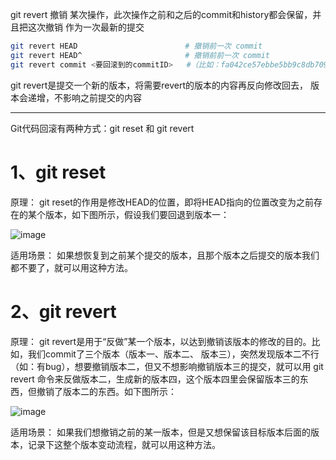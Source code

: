 git revert 撤销 某次操作，此次操作之前和之后的commit和history都会保留，并且把这次撤销
作为一次最新的提交

```sh
git revert HEAD                        # 撤销前一次 commit
git revert HEAD^                       # 撤销前前一次 commit
git revert commit <要回滚到的commitID>   #（比如：fa042ce57ebbe5bb9c8db709f719cec2c58ee7ff）撤销指定的版本，撤销也会作为一次提交进行保存。
```

git revert是提交一个新的版本，将需要revert的版本的内容再反向修改回去，
版本会递增，不影响之前提交的内容



-----

Git代码回滚有两种方式：git reset 和 git revert

# 1、git reset

原理： git reset的作用是修改HEAD的位置，即将HEAD指向的位置改变为之前存在的某个版本，如下图所示，假设我们要回退到版本一：

![image](https://user-images.githubusercontent.com/74364990/142867063-780c0e28-188b-4755-8ee0-84e4a39b1148.png)

适用场景： 如果想恢复到之前某个提交的版本，且那个版本之后提交的版本我们都不要了，就可以用这种方法。

# 2、git revert

原理： git revert是用于“反做”某一个版本，以达到撤销该版本的修改的目的。比如，我们commit了三个版本（版本一、版本二、 版本三），突然发现版本二不行（如：有bug），想要撤销版本二，但又不想影响撤销版本三的提交，就可以用 git revert 命令来反做版本二，生成新的版本四，这个版本四里会保留版本三的东西，但撤销了版本二的东西。如下图所示：

![image](https://user-images.githubusercontent.com/74364990/142867214-ea12d35a-e489-4e91-8a13-9cd568cfd96b.png)

适用场景： 如果我们想撤销之前的某一版本，但是又想保留该目标版本后面的版本，记录下这整个版本变动流程，就可以用这种方法。
